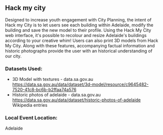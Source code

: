 ## Hack my city
Designed to increase youth engagement with City Planning, the intent of Hack my City is to let users see each building within Adelaide, modify the building and save the new model to their profile. Using the Hack My City web interface, it's possible to recolour and resize Adelaide's buildings according to your creative whim! Users can also print 3D models from Hack My City. Along with these features, accompanying factual information and historic photographs provide the user with an historical understanding of our city.

### Datasets Used: 
* 3D Model with textures - data.sa.gov.au	https://data.sa.gov.au/data/dataset/3d-model/resource/c9645482-7520-41c8-bc6b-b2ffaa74a576
* Historic photos of adelaide - data.sa.gov.au	https://data.sa.gov.au/data/dataset/historic-photos-of-adelaide Wikipedia entries

### Local Event Location:
Adelaide
